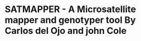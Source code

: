 SATMAPPER - A Microsatellite mapper and genotyper tool By Carlos del Ojo and john Cole
======================================================================================
